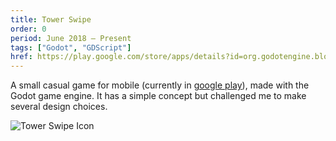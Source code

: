 ```yaml
---
title: Tower Swipe
order: 0
period: June 2018 – Present
tags: ["Godot", "GDScript"]
href: https://play.google.com/store/apps/details?id=org.godotengine.blockswipe
---
```


A small casual game for mobile (currently in [google play](https://play.google.com/store/apps/details?id=org.godotengine.blockswipe)), made with the Godot game engine. It has a simple concept but challenged me to make several design choices.

![Tower Swipe Icon](/tower_swipe.png "Tower Swipe Icon")
